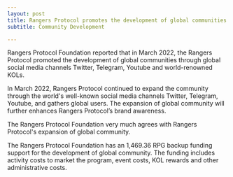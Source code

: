 ```yaml
---
layout: post
title: Rangers Protocol promotes the development of global communities
subtitle: Community Development

---
```


Rangers Protocol Foundation reported that in March 2022, the Rangers Protocol promoted the development of global communities through global social media channels Twitter, Telegram, Youtube and world-renowned KOLs.

In March 2022, Rangers Protocol continued to expand the community through the world's well-known social media channels Twitter, Telegram, Youtube, and gathers global users. The expansion of global community will further enhances Rangers Protocol’s brand awareness.

The Rangers Protocol Foundation very much agrees with Rangers Protocol's expansion of global community. 

The Rangers Protocol Foundation has an 1,469.36 RPG backup funding support for the development of global community.  The funding includes activity costs to market the program, event costs, KOL rewards and other administrative costs. 